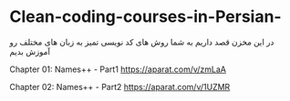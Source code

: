 # Clean-coding-courses-in-Persian-
در این مخزن قصد داریم به شما روش های کد  نویسی تمیز به زبان های مختلف رو آموزش بدیم


Chapter 01:
Names++ - Part1
https://aparat.com/v/zmLaA

Chapter 02:
Names++ - Part2
https://aparat.com/v/1UZMR

